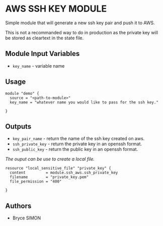 # AWS SSH KEY MODULE

Simple module that will generate a new ssh key pair and push it to AWS.

This is not a recommanded way to do in production as the private key will be stored as cleartext in the state file.

## Module Input Variables

- `key_name` - variable name

## Usage

```hcl
module "demo" {
  source = "<path-to-module>"
  key_name = "whatever name you would like to pass for the ssh key."

}
```

## Outputs

- `key_pair_name`   - return the name of the ssh key created on aws.
- `ssh_private_key` - return the private key in an openssh format.
- `ssh_public_key`  - return the public key in an openssh format.

*The ouput can be use to create a local file.*

```hcl
resource "local_sensitive_file" "private_key" {
  content         = module.ssh_aws.ssh_private_key
  filename        = "private_key.pem"
  file_permission = "400"

}
```

## Authors

- Bryce SIMON
